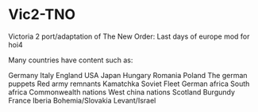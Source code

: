 # Vic2-TNO
Victoria 2 port/adaptation of The New Order: Last days of europe mod for hoi4

Many countries have content such as:

Germany
Italy
England
USA
Japan
Hungary
Romania
Poland
The german puppets
Red army remnants
Kamatchka Soviet Fleet
German africa
South africa
Commonwealth nations
West china nations
Scotland
Burgundy
France
Iberia
Bohemia/Slovakia
Levant/Israel